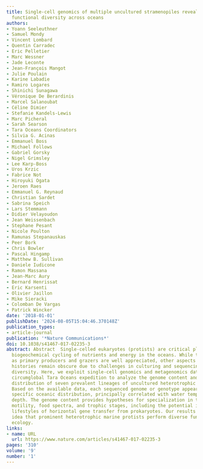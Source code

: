 ```yaml
---
title: Single-cell genomics of multiple uncultured stramenopiles reveals underestimated
  functional diversity across oceans
authors:
- Yoann Seeleuthner
- Samuel Mondy
- Vincent Lombard
- Quentin Carradec
- Eric Pelletier
- Marc Wessner
- Jade Leconte
- Jean-François Mangot
- Julie Poulain
- Karine Labadie
- Ramiro Logares
- Shinichi Sunagawa
- Véronique De Berardinis
- Marcel Salanoubat
- Céline Dimier
- Stefanie Kandels-Lewis
- Marc Picheral
- Sarah Searson
- Tara Oceans Coordinators
- Silvia G. Acinas
- Emmanuel Boss
- Michael Follows
- Gabriel Gorsky
- Nigel Grimsley
- Lee Karp-Boss
- Uros Krzic
- Fabrice Not
- Hiroyuki Ogata
- Jeroen Raes
- Emmanuel G. Reynaud
- Christian Sardet
- Sabrina Speich
- Lars Stemmann
- Didier Velayoudon
- Jean Weissenbach
- Stephane Pesant
- Nicole Poulton
- Ramunas Stepanauskas
- Peer Bork
- Chris Bowler
- Pascal Hingamp
- Matthew B. Sullivan
- Daniele Iudicone
- Ramon Massana
- Jean-Marc Aury
- Bernard Henrissat
- Eric Karsenti
- Olivier Jaillon
- Mike Sieracki
- Colomban De Vargas
- Patrick Wincker
date: '2018-01-01'
publishDate: '2024-08-05T15:04:46.370148Z'
publication_types:
- article-journal
publication: '*Nature Communications*'
doi: 10.1038/s41467-017-02235-3
abstract: Abstract  Single-celled eukaryotes (protists) are critical players in global
  biogeochemical cycling of nutrients and energy in the oceans. While their roles
  as primary producers and grazers are well appreciated, other aspects of their life
  histories remain obscure due to challenges in culturing and sequencing their natural
  diversity. Here, we exploit single-cell genomics and metagenomics data from the
  circumglobal Tara Oceans expedition to analyze the genome content and apparent oceanic
  distribution of seven prevalent lineages of uncultured heterotrophic stramenopiles.
  Based on the available data, each sequenced genome or genotype appears to have a
  specific oceanic distribution, principally correlated with water temperature and
  depth. The genome content provides hypotheses for specialization in terms of cell
  motility, food spectra, and trophic stages, including the potential impact on their
  lifestyles of horizontal gene transfer from prokaryotes. Our results support the
  idea that prominent heterotrophic marine protists perform diverse functions in ocean
  ecology.
links:
- name: URL
  url: https://www.nature.com/articles/s41467-017-02235-3
pages: '310'
volume: '9'
number: '1'
---
```

